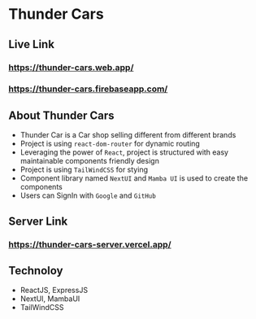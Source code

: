 # Thunder Cars

## Live Link 

### https://thunder-cars.web.app/
### https://thunder-cars.firebaseapp.com/

## About Thunder Cars

- Thunder Car is a Car shop selling different from different brands
- Project is using `react-dom-router` for dynamic routing
- Leveraging the power of `React`, project is structured with easy maintainable components friendly design
- Project is using `TailWindCSS` for stying
- Component library named `NextUI` and `Mamba UI` is used to create the components
- Users can SignIn with `Google` and `GitHub` 

## Server Link

### https://thunder-cars-server.vercel.app/

## Technoloy
- ReactJS, ExpressJS
- NextUI, MambaUI
- TailWindCSS
